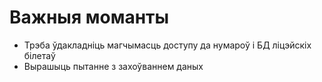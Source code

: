 # Важныя моманты
- Трэба ўдакладніць магчымасць доступу да нумароў і БД ліцэйскіх білетаў
- Вырашыць пытанне з захоўваннем даных
